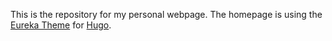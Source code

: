 This is the repository for my personal webpage.
The homepage is using the [Eureka Theme](https://www.wangchucheng.com/en/docs/hugo-eureka/) for [Hugo](https://gohugo.io).
